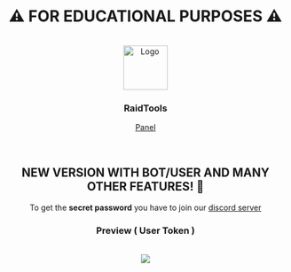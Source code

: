 
<div align="center">
<h1>⚠ FOR EDUCATIONAL PURPOSES ⚠</h1><BR>
  <a href="https://https://github.com/LucasB25/web-panais">
    <img src="https://raidtools.herokuapp.com/logo.png" alt="Logo" width="80" height="80">
  </a>
  <h3>RaidTools</h3>
  <p>
    <a href="https://raidtools.ml/">Panel</a>
  </p>
<br>

<h2>NEW VERSION WITH BOT/USER AND MANY OTHER FEATURES! 🌟</h2>

<p> To get the <strong>secret password</strong> you have to join our <a href="https://github.com/wezah">discord server</a>

### Preview ( User Token )

</p><br>
<img src="https://cdn.discordapp.com/attachments/990265374069112875/994464042238357584/unknown.png">

</div>
